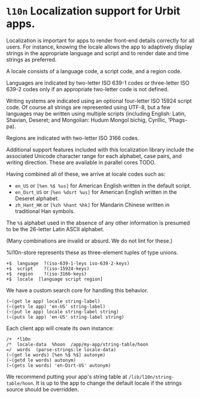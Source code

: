 #   `l10n` Localization support for Urbit apps.

Localization is important for apps to render front-end details correctly
for all users.  For instance, knowing the locale allows the app to
adaptively display strings in the appropriate language and script and to
render date and time strings as preferred.

A locale consists of a language code, a script code, and a region code.

Languages are indicated by two-letter ISO 639-1 codes or three-letter
ISO 639-2 codes only if an appropriate two-letter code is not defined.

Writing systems are indicated using an optional four-letter ISO 15924
script code.  Of course all strings are represented using UTF-8, but a few
languages may be written using multiple scripts (including English:  Latin,
Shavian, Deseret; and Mongolian:  Hudum Mongol bichig, Cyrillic, ’Phags-pa). 

Regions are indicated with two-letter ISO 3166 codes.

Additional support features included with this localization library include
the associated Unicode character range for each alphabet, case pairs, and
writing direction.  These are available in parallel cores TODO.

Having combined all of these, we arrive at locale codes such as:

- `en_US` or `[%en %$ %us]` for American English written in the default
  script.
- `en_Dsrt_US` or `[%en %dsrt %us]` for American English written in the
  Deseret alphabet.
- `zh_Hant_HK` or `[%zh %hant %hk]` for Mandarin Chinese written in
  traditional Han symbols.

The `%$` alphabet used in the absence of any other information is presumed
to be the 26-letter Latin ASCII alphabet.

(Many combinations are invalid or absurd.  We do not lint for these.)

%l10n-store represents these as three-element tuples of type unions.

```hoon
+$  language  ?(iso-639-1-leys iso-639-2-keys)
+$  script    ?(iso-15924-keys)
+$  region    ?(iso-3166-keys)
+$  locale  [language script region]
```

We have a custom search core for handling this behavior.

```hoon
(~(get le app) locale string-label)
(~(gets le app) 'en-US' string-label)
(~(put le app) locale string-label string)
(~(puts le app) 'en-US' string-label string)
```

Each client app will create its own instance:

```hoon
/+  *l10n
/*  locale-data  %hoon  /app/my-app/string-table/hoon
=/  words  (parse-strings:le locale-data)
(~(get le words) [%en %$ %$] autonym)
(~(getd le words) autonym)
(~(gets le words) 'en-Dsrt-US' autonym)
```

We recommend putting your app's string table at `/lib/l10n/string-table/hoon`.
It is up to the app to change the default locale if the strings source should be
overridden.

